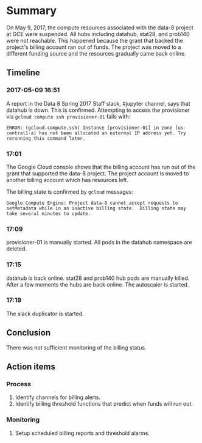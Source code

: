 # Summary

On May 9, 2017, the compute resources associated with the data-8 project at GCE were suspended. All hubs including datahub, stat28, and prob140 were not reachable. This happened because the grant that backed the project's billing account ran out of funds. The project was moved to a different funding source and the resources gradually came back online.

## Timeline

### 2017-05-09 16:51

A report in the Data 8 Spring 2017 Staff slack, #jupyter channel, says that datahub is down. This is confirmed. Attempting to access the provisioner via `gcloud compute ssh provisioner-01` fails with:

```ERROR: (gcloud.compute.ssh) Instance [provisioner-01] in zone [us-central1-a] has not been allocated an external IP address yet. Try rerunning this command later.```

### 17:01

The Google Cloud console shows that the billing account has run out of the grant that supported the data-8 project. The project account is moved to another billing account which has resources left.

The billing state is confirmed by `gcloud` messages:

```
Google Compute Engine: Project data-8 cannot accept requests to setMetadata while in an inactive billing state.  Billing state may take several minutes to update.
```

### 17:09

provisioner-01 is manually started. All pods in the datahub namespace are deleted.

### 17:15

datahub is back online. stat28 and prob140 hub pods are manually killed. After a few moments the hubs are back online. The autoscaler is started.

### 17:19

The slack duplicator is started.

## Conclusion

There was not sufficient monitoring of the billing status.

## Action items

### Process

1. Identify channels for billing alerts.
1. Identify billing threshold functions that predict when funds will run out.

### Monitoring

1. Setup scheduled billing reports and threshold alarms.
